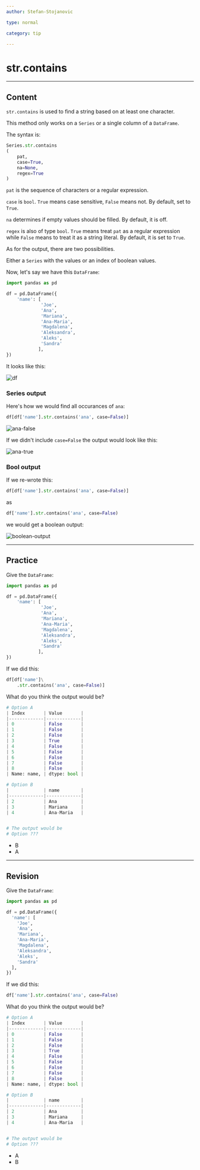 ```yaml
---
author: Stefan-Stojanovic

type: normal

category: tip

---
```


# str.contains

---
## Content

`str.contains` is used to find a string based on at least one character.

This method only works on a `Series` or a single column of a `DataFrame`.

The syntax is:
```py
Series.str.contains
(
    pat,
    case=True,
    na=None,
    regex=True
)
```

`pat` is the sequence of characters or a regular expression.

`case` is `bool`. `True` means case sensitive, `False` means not. By default, set to `True`.

`na` determines if empty values should be filled. By default, it is off. 

`regex` is also of type `bool`. `True` means treat `pat` as a regular expression while `False` means to treat it as a string literal. By default, it is set to `True`.

As for the output, there are two possibilities.

Either a `Series` with the values or an index of boolean values.

Now, let's say we have this `DataFrame`:
```py
import pandas as pd

df = pd.DataFrame({
    'name': [
             'Joe',
             'Ana',
             'Mariana',
             'Ana-Maria',
             'Magdalena',
             'Aleksandra',
             'Aleks',
             'Sandra'
            ],
})
```
It looks like this:

![df](https://img.enkipro.com/1fe787c9f641b0c1c3b41e6c30b42ced.png)


### Series output

Here's how we would find all occurances of `ana`:
```py
df[df['name'].str.contains('ana', case=False)]
```

![ana-false](https://img.enkipro.com/b47ba7d8a682f3711ef220e2be80995e.png)

If we didn't include `case=False` the output would look like this:

![ana-true](https://img.enkipro.com/1da99b77f12d1428f54dbb6015851ed8.png)

### Bool output

If we re-wrote this:
```py
df[df['name'].str.contains('ana', case=False)]
```
as
```py
df['name'].str.contains('ana', case=False)
```
we would get a boolean output:

![boolean-output](https://img.enkipro.com/c3a5cc404a2f0fb49c34bd75d7c3cdc6.png)


--- 

## Practice

Give the `DataFrame`:

```python
import pandas as pd

df = pd.DataFrame({
    'name': [
             'Joe',
             'Ana',
             'Mariana',
             'Ana-Maria',
             'Magdalena',
             'Aleksandra',
             'Aleks',
             'Sandra'
            ],
})
```

If we did this:
```py
df[df['name']\
    .str.contains('ana', case=False)]
```


What do you think the output would be?

```python
# Option A
| Index       | Value       |
|-------------|-------------|
| 0           | False       |
| 1           | False       |
| 2           | False       |
| 3           | True        |
| 4           | False       |
| 5           | False       |
| 6           | False       |
| 7           | False       |
| 8           | False       |
| Name: name, | dtype: bool |

# Option B
|             | name        |
|-------------|-------------|
| 2           | Ana         |
| 3           | Mariana     |
| 4           | Ana-Maria   |


# The output would be
# Option ???
```

- B
- A


--- 

## Revision

Give the `DataFrame`:

```python
import pandas as pd

df = pd.DataFrame({
  'name': [
    'Joe',
    'Ana',
    'Mariana',
    'Ana-Maria',
    'Magdalena',
    'Aleksandra', 
    'Aleks',
    'Sandra'
  ],
})
```

If we did this:
```py
df['name'].str.contains('ana', case=False)
```


What do you think the output would be?

```python
# Option A
| Index       | Value       |
|-------------|-------------|
| 0           | False       |
| 1           | False       |
| 2           | False       |
| 3           | True        |
| 4           | False       |
| 5           | False       |
| 6           | False       |
| 7           | False       |
| 8           | False       |
| Name: name, | dtype: bool |

# Option B
|             | name        |
|-------------|-------------|
| 2           | Ana         |
| 3           | Mariana     |
| 4           | Ana-Maria   |


# The output would be
# Option ???
```

- A
- B
